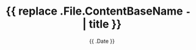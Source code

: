 ---
date: '{{ .Date }}'
title: '{{ replace .File.ContentBaseName `-` ` ` | title }}'
draft: true
tags: []
description: ""
---